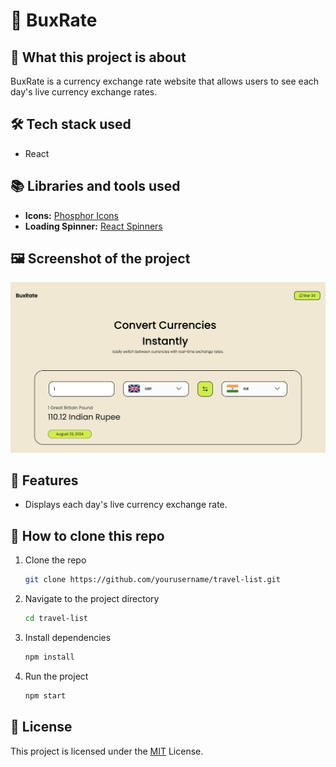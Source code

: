 # 🌟 BuxRate

## 📖 What this project is about

BuxRate is a currency exchange rate website that allows users to see each day's live currency exchange rates.

## 🛠️ Tech stack used

- React

## 📚 Libraries and tools used

- **Icons:** [Phosphor Icons](https://phosphoricons.com/)
- **Loading Spinner:** [React Spinners](https://mhnpd.github.io/react-loader-spinner/)

## 🖼️ Screenshot of the project

![Project Screenshot](/public/BuxRate%20Screenshot.png)

## 🎉 Features

- Displays each day's live currency exchange rate.

## 🚀 How to clone this repo

1. Clone the repo
   ```sh
   git clone https://github.com/yourusername/travel-list.git
   ```
2. Navigate to the project directory
   ```sh
   cd travel-list
   ```
3. Install dependencies
   ```sh
   npm install
   ```
4. Run the project
   ```sh
   npm start
   ```

## 📝 License

This project is licensed under the [MIT](LICENSE) License.
